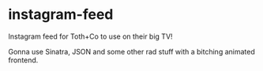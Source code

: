 instagram-feed
==============

Instagram feed for Toth+Co to use on their big TV!

Gonna use Sinatra, JSON and some other rad stuff with a bitching animated frontend.